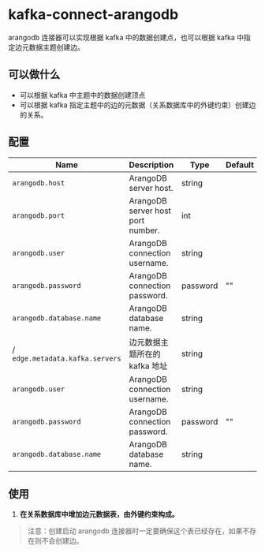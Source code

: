 # kafka-connect-arangodb

arangodb 连接器可以实现根据 kafka 中的数据创建点，也可以根据 kafka 中指定边元数据主题创建边。

## 可以做什么
- 可以根据 kafka 中主题中的数据创建顶点
- 可以根据 kafka 指定主题中的边的元数据（关系数据库中的外键约束）创建边的关系。

## 配置
| Name                        | Description                         | Type     | Default | Importance |
| --------------------------- | ----------------------------------- | -------- | ------- | ---------- |
| `arangodb.host`             | ArangoDB server host.               | string   |         | high       |
| `arangodb.port`             | ArangoDB server host port number.   | int      |         | high       |
| `arangodb.user`             | ArangoDB connection username.       | string   |         | high       |
| `arangodb.password`         | ArangoDB connection password.       | password | ""      | high       |
| `arangodb.database.name`    | ArangoDB database name.             | string   |         | high       |
/ `edge.metadata.kafka.servers` |边元数据主题所在的 kafka 地址         | string  |          | high       |
| `arangodb.user`             | ArangoDB connection username.       | string   |         | high       |
| `arangodb.password`         | ArangoDB connection password.       | password | ""      | high       |
| `arangodb.database.name`    | ArangoDB database name.             | string   |         | high       |

## 使用


1. **在关系数据库中增加边元数据表，由外键约束构成。**
> 注意：创建启动 arangodb 连接器时一定要确保这个表已经存在，如果不存在则不会创建边。



